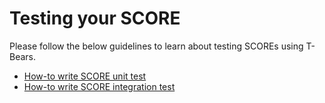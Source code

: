 # Testing your SCORE

Please follow the below guidelines to learn about testing SCOREs using T-Bears.

* [How-to write SCORE unit test](doc:how-to-write-score-unit-test) 
* [How-to write SCORE integration test](doc:how-to-write-score-integration-test)

